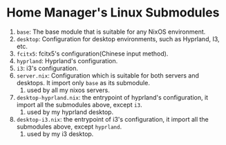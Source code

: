 # Home Manager's Linux Submodules

1. `base`: The base module that is suitable for any NixOS environment.
2. `desktop`: Configuration for desktop environments, such as Hyprland, I3, etc.
3. `fcitx5`: fcitx5's configuration(Chinese input method).
4. `hyprland`: Hyprland's configuration.
5. `i3`: i3's configuration.
6. `server.nix`: Configuration which is suitable for both servers and desktops. It import only `base` as its submodule.
    1. used by all my nixos servers.
6. `desktop-hyprland.nix`: the entrypoint of hyprland's configuration, it import all the submodules above, except `i3`.
    1. used by my hyprland desktop.
7. `desktop-i3.nix`: the entrypoint of i3's configuration, it import all the submodules above, except `hyprland`.
    1. used by my i3 desktop.
